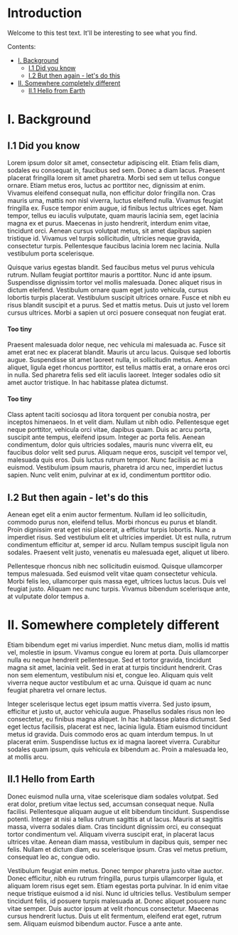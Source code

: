 # Introduction
Welcome to this test text.
It'll be interesting to see what you find.

Contents:
* [I. Background](#i-background)
  * [I.1 Did you know](#i1-did-you-know)
  * [I.2 But then again - let's do this](#i2-but-then-again---lets-do-this)
* [II. Somewhere completely different](#ii-somewhere-completely-different)
  * [II.1 Hello from Earth](#ii1-hello-from-earth)

# I. Background

## I.1 Did you know
Lorem ipsum dolor sit amet, consectetur adipiscing elit. Etiam felis diam, sodales eu consequat in, faucibus sed sem. Donec a diam lacus. Praesent placerat fringilla lorem sit amet pharetra. Morbi sed sem ut tellus congue ornare. Etiam metus eros, luctus ac porttitor nec, dignissim at enim. Vivamus eleifend consequat nulla, non efficitur dolor fringilla non. Cras mauris urna, mattis non nisl viverra, luctus eleifend nulla. Vivamus feugiat fringilla ex. Fusce tempor enim augue, id finibus lectus ultrices eget. Nam tempor, tellus eu iaculis vulputate, quam mauris lacinia sem, eget lacinia magna ex et purus. Maecenas in justo hendrerit, interdum enim vitae, tincidunt orci. Aenean cursus volutpat metus, sit amet dapibus sapien tristique id. Vivamus vel turpis sollicitudin, ultricies neque gravida, consectetur turpis. Pellentesque faucibus lacinia lorem nec lacinia. Nulla vestibulum porta scelerisque.

Quisque varius egestas blandit. Sed faucibus metus vel purus vehicula rutrum. Nullam feugiat porttitor mauris a porttitor. Nunc id ante ipsum. Suspendisse dignissim tortor vel mollis malesuada. Donec aliquet risus in dictum eleifend. Vestibulum ornare quam eget justo vehicula, cursus lobortis turpis placerat. Vestibulum suscipit ultrices ornare. Fusce et nibh eu risus blandit suscipit et a purus. Sed et mattis metus. Duis ut justo vel lorem cursus ultrices. Morbi a sapien ut orci posuere consequat non feugiat erat.

#### Too tiny
Praesent malesuada dolor neque, nec vehicula mi malesuada ac. Fusce sit amet erat nec ex placerat blandit. Mauris ut arcu lacus. Quisque sed lobortis augue. Suspendisse sit amet laoreet nulla, in sollicitudin metus. Aenean aliquet, ligula eget rhoncus porttitor, est tellus mattis erat, a ornare eros orci in nulla. Sed pharetra felis sed elit iaculis laoreet. Integer sodales odio sit amet auctor tristique. In hac habitasse platea dictumst.

#### Too tiny
Class aptent taciti sociosqu ad litora torquent per conubia nostra, per inceptos himenaeos. In et velit diam. Nullam ut nibh odio. Pellentesque eget neque porttitor, vehicula orci vitae, dapibus quam. Duis ac arcu porta, suscipit ante tempus, eleifend ipsum. Integer ac porta felis. Aenean condimentum, dolor quis ultricies sodales, mauris nunc viverra elit, eu faucibus dolor velit sed purus. Aliquam neque eros, suscipit vel tempor vel, malesuada quis eros. Duis luctus rutrum tempor. Nunc facilisis ac mi a euismod. Vestibulum ipsum mauris, pharetra id arcu nec, imperdiet luctus sapien. Nunc velit enim, pulvinar at ex id, condimentum porttitor odio.

## I.2 But then again - let's do this
Aenean eget elit a enim auctor fermentum. Nullam id leo sollicitudin, commodo purus non, eleifend tellus. Morbi rhoncus eu purus et blandit. Proin dignissim erat eget nisi placerat, a efficitur turpis lobortis. Nunc a imperdiet risus. Sed vestibulum elit et ultricies imperdiet. Ut est nulla, rutrum condimentum efficitur at, semper id arcu. Nullam tempus suscipit ligula non sodales. Praesent velit justo, venenatis eu malesuada eget, aliquet ut libero.

Pellentesque rhoncus nibh nec sollicitudin euismod. Quisque ullamcorper tempus malesuada. Sed euismod velit vitae quam consectetur vehicula. Morbi felis leo, ullamcorper quis massa eget, ultrices luctus lacus. Duis vel feugiat justo. Aliquam nec nunc turpis. Vivamus bibendum scelerisque ante, at vulputate dolor tempus a.

# II. Somewhere completely different
Etiam bibendum eget mi varius imperdiet. Nunc metus diam, mollis id mattis vel, molestie in ipsum. Vivamus congue eu lorem at porta. Duis ullamcorper nulla eu neque hendrerit pellentesque. Sed et tortor gravida, tincidunt magna sit amet, lacinia velit. Sed in erat at turpis tincidunt hendrerit. Cras non sem elementum, vestibulum nisi et, congue leo. Aliquam quis velit viverra neque auctor vestibulum et ac urna. Quisque id quam ac nunc feugiat pharetra vel ornare lectus.

Integer scelerisque lectus eget ipsum mattis viverra. Sed justo ipsum, efficitur et justo ut, auctor vehicula augue. Phasellus sodales risus non leo consectetur, eu finibus magna aliquet. In hac habitasse platea dictumst. Sed eget lectus facilisis, placerat est nec, lacinia ligula. Etiam euismod tincidunt metus id gravida. Duis commodo eros ac quam interdum tempus. In ut placerat enim. Suspendisse luctus ex id magna laoreet viverra. Curabitur sodales quam ipsum, quis vehicula ex bibendum ac. Proin a malesuada leo, at mollis arcu.

## II.1 Hello from Earth
Donec euismod nulla urna, vitae scelerisque diam sodales volutpat. Sed erat dolor, pretium vitae lectus sed, accumsan consequat neque. Nulla facilisi. Pellentesque aliquam augue ut elit bibendum tincidunt. Suspendisse potenti. Integer at nisi a tellus rutrum sagittis at ut lacus. Mauris at sagittis massa, viverra sodales diam. Cras tincidunt dignissim orci, eu consequat tortor condimentum vel. Aliquam viverra suscipit erat, in placerat lacus ultrices vitae. Aenean diam massa, vestibulum in dapibus quis, semper nec felis. Nullam et dictum diam, eu scelerisque ipsum. Cras vel metus pretium, consequat leo ac, congue odio.

Vestibulum feugiat enim metus. Donec tempor pharetra justo vitae auctor. Donec efficitur, nibh eu rutrum fringilla, purus turpis ullamcorper ligula, et aliquam lorem risus eget sem. Etiam egestas porta pulvinar. In id enim vitae neque tristique euismod a id nisi. Nunc id ultricies tellus. Vestibulum semper tincidunt felis, id posuere turpis malesuada at. Donec aliquet posuere nunc vitae semper. Duis auctor ipsum at velit rhoncus consectetur. Maecenas cursus hendrerit luctus. Duis ut elit fermentum, eleifend erat eget, rutrum sem. Aliquam euismod bibendum auctor. Fusce a ante ante.

